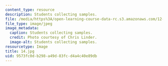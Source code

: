 ```yaml
---
content_type: resource
description: Students collecting samples.
file: /media/https%3A/open-learning-course-data-rc.s3.amazonaws.com/12-753-geodynamics-seminar-spring-2006/9573fc0db298a49d83fcd4a4c40e89db_14.jpg
file_type: image/jpeg
image_metadata:
  caption: Students collecting samples.
  credit: Photo courtesy of Chris Linder.
  image-alt: Students collecting samples.
resourcetype: Image
title: 14.jpg
uid: 9573fc0d-b298-a49d-83fc-d4a4c40e89db
---
```

